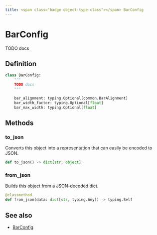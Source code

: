 ```yaml
---
title: <span class="badge object-type-class"></span> BarConfig
---
```

# <span class="badge object-type-class"></span> BarConfig

TODO docs

## Definition

```python
class BarConfig:
    """
    TODO docs
    """

    bar_alignment: typing.Optional[common.BarAlignment]
    bar_width_factor: typing.Optional[float]
    bar_max_width: typing.Optional[float]
```
## Methods

### <span class="badge object-method"></span> to_json

Converts this object into a representation that can easily be encoded to JSON.

```python
def to_json() -> dict[str, object]
```

### <span class="badge object-method"></span> from_json

Builds this object from a JSON-decoded dict.

```python
@classmethod
def from_json(data: dict[str, typing.Any]) -> typing.Self
```

## See also

 * <span class="badge builder"></span> [BarConfig](./builder-BarConfig.md)
